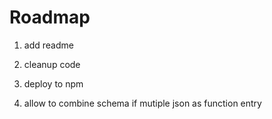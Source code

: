 # Roadmap

1) add readme 

2) cleanup code

3) deploy to npm

4) allow to combine schema if mutiple json as function entry